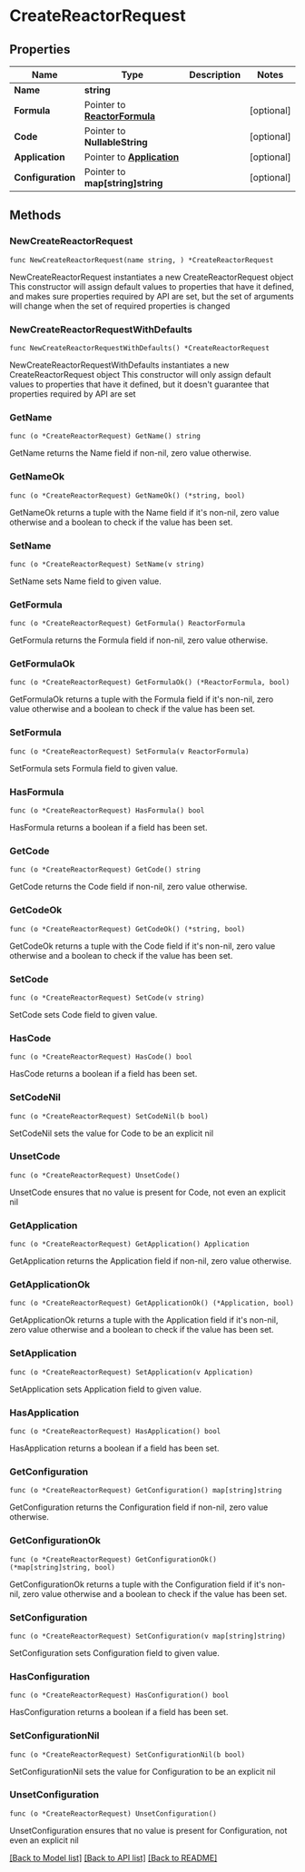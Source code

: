 # CreateReactorRequest

## Properties

Name | Type | Description | Notes
------------ | ------------- | ------------- | -------------
**Name** | **string** |  | 
**Formula** | Pointer to [**ReactorFormula**](ReactorFormula.md) |  | [optional] 
**Code** | Pointer to **NullableString** |  | [optional] 
**Application** | Pointer to [**Application**](Application.md) |  | [optional] 
**Configuration** | Pointer to **map[string]string** |  | [optional] 

## Methods

### NewCreateReactorRequest

`func NewCreateReactorRequest(name string, ) *CreateReactorRequest`

NewCreateReactorRequest instantiates a new CreateReactorRequest object
This constructor will assign default values to properties that have it defined,
and makes sure properties required by API are set, but the set of arguments
will change when the set of required properties is changed

### NewCreateReactorRequestWithDefaults

`func NewCreateReactorRequestWithDefaults() *CreateReactorRequest`

NewCreateReactorRequestWithDefaults instantiates a new CreateReactorRequest object
This constructor will only assign default values to properties that have it defined,
but it doesn't guarantee that properties required by API are set

### GetName

`func (o *CreateReactorRequest) GetName() string`

GetName returns the Name field if non-nil, zero value otherwise.

### GetNameOk

`func (o *CreateReactorRequest) GetNameOk() (*string, bool)`

GetNameOk returns a tuple with the Name field if it's non-nil, zero value otherwise
and a boolean to check if the value has been set.

### SetName

`func (o *CreateReactorRequest) SetName(v string)`

SetName sets Name field to given value.


### GetFormula

`func (o *CreateReactorRequest) GetFormula() ReactorFormula`

GetFormula returns the Formula field if non-nil, zero value otherwise.

### GetFormulaOk

`func (o *CreateReactorRequest) GetFormulaOk() (*ReactorFormula, bool)`

GetFormulaOk returns a tuple with the Formula field if it's non-nil, zero value otherwise
and a boolean to check if the value has been set.

### SetFormula

`func (o *CreateReactorRequest) SetFormula(v ReactorFormula)`

SetFormula sets Formula field to given value.

### HasFormula

`func (o *CreateReactorRequest) HasFormula() bool`

HasFormula returns a boolean if a field has been set.

### GetCode

`func (o *CreateReactorRequest) GetCode() string`

GetCode returns the Code field if non-nil, zero value otherwise.

### GetCodeOk

`func (o *CreateReactorRequest) GetCodeOk() (*string, bool)`

GetCodeOk returns a tuple with the Code field if it's non-nil, zero value otherwise
and a boolean to check if the value has been set.

### SetCode

`func (o *CreateReactorRequest) SetCode(v string)`

SetCode sets Code field to given value.

### HasCode

`func (o *CreateReactorRequest) HasCode() bool`

HasCode returns a boolean if a field has been set.

### SetCodeNil

`func (o *CreateReactorRequest) SetCodeNil(b bool)`

 SetCodeNil sets the value for Code to be an explicit nil

### UnsetCode
`func (o *CreateReactorRequest) UnsetCode()`

UnsetCode ensures that no value is present for Code, not even an explicit nil
### GetApplication

`func (o *CreateReactorRequest) GetApplication() Application`

GetApplication returns the Application field if non-nil, zero value otherwise.

### GetApplicationOk

`func (o *CreateReactorRequest) GetApplicationOk() (*Application, bool)`

GetApplicationOk returns a tuple with the Application field if it's non-nil, zero value otherwise
and a boolean to check if the value has been set.

### SetApplication

`func (o *CreateReactorRequest) SetApplication(v Application)`

SetApplication sets Application field to given value.

### HasApplication

`func (o *CreateReactorRequest) HasApplication() bool`

HasApplication returns a boolean if a field has been set.

### GetConfiguration

`func (o *CreateReactorRequest) GetConfiguration() map[string]string`

GetConfiguration returns the Configuration field if non-nil, zero value otherwise.

### GetConfigurationOk

`func (o *CreateReactorRequest) GetConfigurationOk() (*map[string]string, bool)`

GetConfigurationOk returns a tuple with the Configuration field if it's non-nil, zero value otherwise
and a boolean to check if the value has been set.

### SetConfiguration

`func (o *CreateReactorRequest) SetConfiguration(v map[string]string)`

SetConfiguration sets Configuration field to given value.

### HasConfiguration

`func (o *CreateReactorRequest) HasConfiguration() bool`

HasConfiguration returns a boolean if a field has been set.

### SetConfigurationNil

`func (o *CreateReactorRequest) SetConfigurationNil(b bool)`

 SetConfigurationNil sets the value for Configuration to be an explicit nil

### UnsetConfiguration
`func (o *CreateReactorRequest) UnsetConfiguration()`

UnsetConfiguration ensures that no value is present for Configuration, not even an explicit nil

[[Back to Model list]](../README.md#documentation-for-models) [[Back to API list]](../README.md#documentation-for-api-endpoints) [[Back to README]](../README.md)


